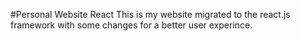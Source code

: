 #Personal Website React
This is my website migrated to the react.js framework with some changes for a better user experince.
